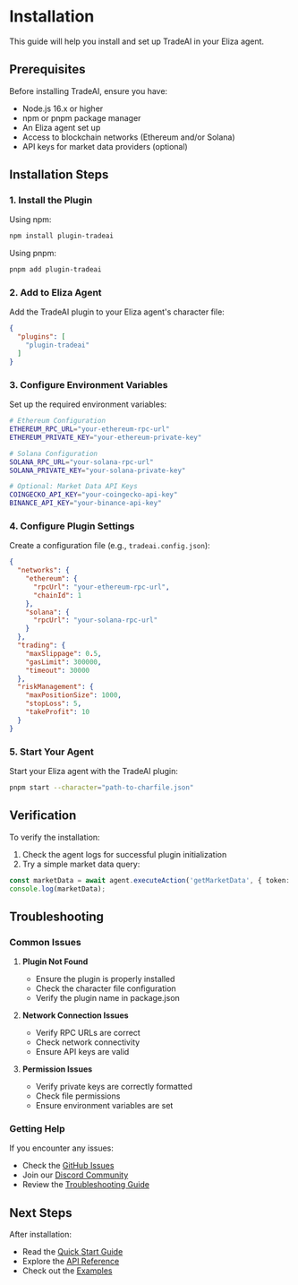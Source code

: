 # Installation

This guide will help you install and set up TradeAI in your Eliza agent.

## Prerequisites

Before installing TradeAI, ensure you have:

- Node.js 16.x or higher
- npm or pnpm package manager
- An Eliza agent set up
- Access to blockchain networks (Ethereum and/or Solana)
- API keys for market data providers (optional)

## Installation Steps

### 1. Install the Plugin

Using npm:
```bash
npm install plugin-tradeai
```

Using pnpm:
```bash
pnpm add plugin-tradeai
```

### 2. Add to Eliza Agent

Add the TradeAI plugin to your Eliza agent's character file:

```json
{
  "plugins": [
    "plugin-tradeai"
  ]
}
```

### 3. Configure Environment Variables

Set up the required environment variables:

```bash
# Ethereum Configuration
ETHEREUM_RPC_URL="your-ethereum-rpc-url"
ETHEREUM_PRIVATE_KEY="your-ethereum-private-key"

# Solana Configuration
SOLANA_RPC_URL="your-solana-rpc-url"
SOLANA_PRIVATE_KEY="your-solana-private-key"

# Optional: Market Data API Keys
COINGECKO_API_KEY="your-coingecko-api-key"
BINANCE_API_KEY="your-binance-api-key"
```

### 4. Configure Plugin Settings

Create a configuration file (e.g., `tradeai.config.json`):

```json
{
  "networks": {
    "ethereum": {
      "rpcUrl": "your-ethereum-rpc-url",
      "chainId": 1
    },
    "solana": {
      "rpcUrl": "your-solana-rpc-url"
    }
  },
  "trading": {
    "maxSlippage": 0.5,
    "gasLimit": 300000,
    "timeout": 30000
  },
  "riskManagement": {
    "maxPositionSize": 1000,
    "stopLoss": 5,
    "takeProfit": 10
  }
}
```

### 5. Start Your Agent

Start your Eliza agent with the TradeAI plugin:

```bash
pnpm start --character="path-to-charfile.json"
```

## Verification

To verify the installation:

1. Check the agent logs for successful plugin initialization
2. Try a simple market data query:
```typescript
const marketData = await agent.executeAction('getMarketData', { token: 'ethereum' });
console.log(marketData);
```

## Troubleshooting

### Common Issues

1. **Plugin Not Found**
   - Ensure the plugin is properly installed
   - Check the character file configuration
   - Verify the plugin name in package.json

2. **Network Connection Issues**
   - Verify RPC URLs are correct
   - Check network connectivity
   - Ensure API keys are valid

3. **Permission Issues**
   - Verify private keys are correctly formatted
   - Check file permissions
   - Ensure environment variables are set

### Getting Help

If you encounter any issues:
- Check the [GitHub Issues](https://github.com/elizaos/plugin-tradeai/issues)
- Join our [Discord Community](https://discord.gg/eliza)
- Review the [Troubleshooting Guide](../troubleshooting.md)

## Next Steps

After installation:
- Read the [Quick Start Guide](quick-start.md)
- Explore the [API Reference](../api-reference/README.md)
- Check out the [Examples](../examples/README.md) 